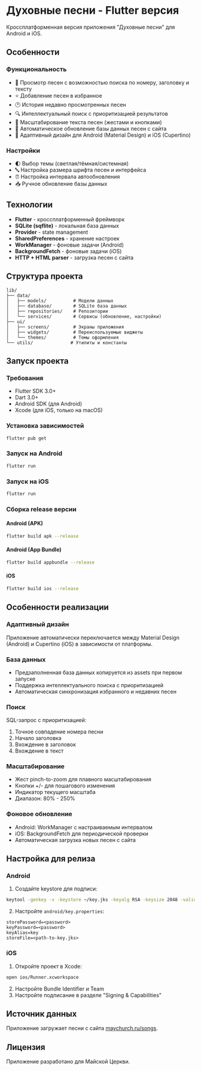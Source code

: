 # Духовные песни - Flutter версия

Кроссплатформенная версия приложения "Духовные песни" для Android и iOS.

## Особенности

### Функциональность
- 📖 Просмотр песен с возможностью поиска по номеру, заголовку и тексту
- ⭐ Добавление песен в избранное
- 🕐 История недавно просмотренных песен
- 🔍 Интеллектуальный поиск с приоритизацией результатов
- 📏 Масштабирование текста песен (жестами и кнопками)
- 🔄 Автоматическое обновление базы данных песен с сайта
- 🎨 Адаптивный дизайн для Android (Material Design) и iOS (Cupertino)

### Настройки
- 🌓 Выбор темы (светлая/тёмная/системная)
- 🔤 Настройка размера шрифта песен и интерфейса
- ⏰ Настройка интервала автообновления
- 📥 Ручное обновление базы данных

## Технологии

- **Flutter** - кроссплатформенный фреймворк
- **SQLite (sqflite)** - локальная база данных
- **Provider** - state management
- **SharedPreferences** - хранение настроек
- **WorkManager** - фоновые задачи (Android)
- **BackgroundFetch** - фоновые задачи (iOS)
- **HTTP + HTML parser** - загрузка песен с сайта

## Структура проекта

```
lib/
├── data/
│   ├── models/          # Модели данных
│   ├── database/        # SQLite база данных
│   ├── repositories/    # Репозитории
│   └── services/        # Сервисы (обновление, настройки)
├── ui/
│   ├── screens/         # Экраны приложения
│   ├── widgets/         # Переиспользуемые виджеты
│   └── themes/          # Темы оформления
└── utils/              # Утилиты и константы
```

## Запуск проекта

### Требования
- Flutter SDK 3.0+
- Dart 3.0+
- Android SDK (для Android)
- Xcode (для iOS, только на macOS)

### Установка зависимостей

```bash
flutter pub get
```

### Запуск на Android

```bash
flutter run
```

### Запуск на iOS

```bash
flutter run
```

### Сборка release версии

#### Android (APK)
```bash
flutter build apk --release
```

#### Android (App Bundle)
```bash
flutter build appbundle --release
```

#### iOS
```bash
flutter build ios --release
```

## Особенности реализации

### Адаптивный дизайн
Приложение автоматически переключается между Material Design (Android) и Cupertino (iOS) в зависимости от платформы.

### База данных
- Предзаполненная база данных копируется из assets при первом запуске
- Поддержка интеллектуального поиска с приоритизацией
- Автоматическая синхронизация избранного и недавних песен

### Поиск
SQL-запрос с приоритизацией:
1. Точное совпадение номера песни
2. Начало заголовка
3. Вхождение в заголовок
4. Вхождение в текст

### Масштабирование
- Жест pinch-to-zoom для плавного масштабирования
- Кнопки +/- для пошагового изменения
- Индикатор текущего масштаба
- Диапазон: 80% - 250%

### Фоновое обновление
- Android: WorkManager с настраиваемым интервалом
- iOS: BackgroundFetch для периодической проверки
- Автоматическая загрузка новых песен с сайта

## Настройка для релиза

### Android

1. Создайте keystore для подписи:
```bash
keytool -genkey -v -keystore ~/key.jks -keyalg RSA -keysize 2048 -validity 10000 -alias key
```

2. Настройте `android/key.properties`:
```properties
storePassword=<password>
keyPassword=<password>
keyAlias=key
storeFile=<path-to-key.jks>
```

### iOS

1. Откройте проект в Xcode:
```bash
open ios/Runner.xcworkspace
```

2. Настройте Bundle Identifier и Team
3. Настройте подписание в разделе "Signing & Capabilities"

## Источник данных

Приложение загружает песни с сайта [maychurch.ru/songs](https://maychurch.ru/songs).

## Лицензия

Приложение разработано для Майской Церкви.

